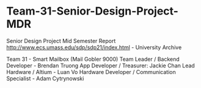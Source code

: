 # Team-31-Senior-Design-Project-MDR
Senior Design Project Mid Semester Report 
http://www.ecs.umass.edu/sdp/sdp21/index.html - University Archive

Team 31 - Smart Mailbox (Mail Gobler 9000)
Team Leader / Backend Developer - Brendan Truong
App Developer / Treasurer: Jackie Chan
Lead Hardware / Altium - Luan Vo
Hardware Developer / Communication Specialist - Adam Cytrynowski
